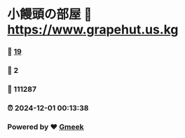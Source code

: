 # 小饅頭の部屋 :link: https://www.grapehut.us.kg 
### :page_facing_up: [19](https://www.grapehut.us.kg/tag.html) 
### :speech_balloon: 2 
### :hibiscus: 111287 
### :alarm_clock: 2024-12-01 00:13:38 
### Powered by :heart: [Gmeek](https://github.com/Meekdai/Gmeek)
